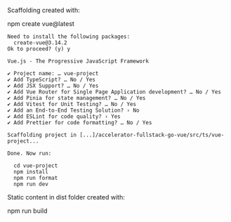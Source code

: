 Scaffolding created with:

npm create vue@latest

```
Need to install the following packages:
  create-vue@3.14.2
Ok to proceed? (y) y

Vue.js - The Progressive JavaScript Framework

✔ Project name: … vue-project
✔ Add TypeScript? … No / Yes
✔ Add JSX Support? … No / Yes
✔ Add Vue Router for Single Page Application development? … No / Yes
✔ Add Pinia for state management? … No / Yes
✔ Add Vitest for Unit Testing? … No / Yes
✔ Add an End-to-End Testing Solution? › No
✔ Add ESLint for code quality? › Yes
✔ Add Prettier for code formatting? … No / Yes

Scaffolding project in [...]/accelerator-fullstack-go-vue/src/ts/vue-project...

Done. Now run:

  cd vue-project
  npm install
  npm run format
  npm run dev
```

Static content in dist folder created with:

npm run build